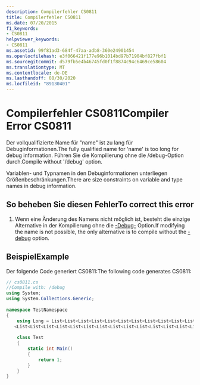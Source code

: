 ```yaml
---
description: Compilerfehler CS0811
title: Compilerfehler CS0811
ms.date: 07/20/2015
f1_keywords:
- CS0811
helpviewer_keywords:
- CS0811
ms.assetid: 99f81ad3-684f-47aa-adb8-360e24901454
ms.openlocfilehash: e3f066421f177e96b1014bd97b71904bf827fbf1
ms.sourcegitcommit: d579fb5e4b46745fd0f1f8874c94c6469ce58604
ms.translationtype: MT
ms.contentlocale: de-DE
ms.lasthandoff: 08/30/2020
ms.locfileid: "89130401"
---
```

# <a name="compiler-error-cs0811"></a><span data-ttu-id="1d752-103">Compilerfehler CS0811</span><span class="sxs-lookup"><span data-stu-id="1d752-103">Compiler Error CS0811</span></span>
<span data-ttu-id="1d752-104">Der vollqualifizierte Name für "name" ist zu lang für Debuginformationen.</span><span class="sxs-lookup"><span data-stu-id="1d752-104">The fully qualified name for 'name' is too long for debug information.</span></span> <span data-ttu-id="1d752-105">Führen Sie die Kompilierung ohne die /debug-Option durch.</span><span class="sxs-lookup"><span data-stu-id="1d752-105">Compile without '/debug' option.</span></span>  
  
 <span data-ttu-id="1d752-106">Variablen- und Typnamen in den Debuginformationen unterliegen Größenbeschränkungen.</span><span class="sxs-lookup"><span data-stu-id="1d752-106">There are size constraints on variable and type names in debug information.</span></span>  
  
## <a name="to-correct-this-error"></a><span data-ttu-id="1d752-107">So beheben Sie diesen Fehler</span><span class="sxs-lookup"><span data-stu-id="1d752-107">To correct this error</span></span>  
  
1. <span data-ttu-id="1d752-108">Wenn eine Änderung des Namens nicht möglich ist, besteht die einzige Alternative in der Kompilierung ohne die [-Debug-](../language-reference/compiler-options/debug-compiler-option.md) Option.</span><span class="sxs-lookup"><span data-stu-id="1d752-108">If modifying the name is not possible, the only alternative is to compile without the [-debug](../language-reference/compiler-options/debug-compiler-option.md) option.</span></span>  
  
## <a name="example"></a><span data-ttu-id="1d752-109">Beispiel</span><span class="sxs-lookup"><span data-stu-id="1d752-109">Example</span></span>  
 <span data-ttu-id="1d752-110">Der folgende Code generiert CS0811:</span><span class="sxs-lookup"><span data-stu-id="1d752-110">The following code generates CS0811:</span></span>  
  
```csharp  
// cs0811.cs  
//Compile with: /debug  
using System;  
using System.Collections.Generic;  
  
namespace TestNamespace  
{  
    using Long = List<List<List<List<List<List<List<List<List<List<List<List<List  
   <List<List<List<List<List<List<List<List<List<List<List<List<List<List<List<int>>>>>>>>>>>>>>>>>>>>>>>>>>>>; // CS0811  
  
    class Test  
    {  
        static int Main()  
        {  
            return 1;  
        }  
    }  
}  
```
